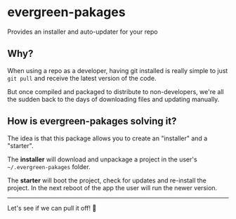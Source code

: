 # evergreen-pakages
Provides an installer and auto-updater for your repo

## Why?

When using a repo as a developer, having git installed is really simple to just `git pull` and receive the latest version of the code.

But once compiled and packaged to distribute to non-developers, we're all the sudden back to the days of downloading files and updating manually.

## How is evergreen-pakages solving it?

The idea is that this package allows you to create an "installer" and a "starter".

The **installer** will download and unpackage a project in the user's `~/.evergreen-pakages` folder.

The **starter** will boot the project, check for updates and re-install the project. In the next reboot of the app the user will run the newer version.

----

Let's see if we can pull it off! 🙂
